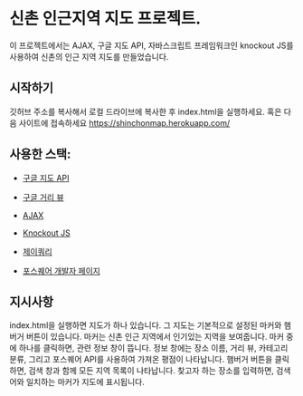 # 신촌 인근지역 지도 프로젝트. 
이 프로젝트에서는 AJAX, 구글 지도 API, 자바스크립트 프레임워크인 knockout JS를 사용하여 신촌의 인근 지역 지도를 만들었습니다.

## 시작하기
깃허브 주소를 복사해서 로컬 드라이브에 복사한 후 index.html을 실행하세요.
혹은 다음 사이트에 접속하세요
https://shinchonmap.herokuapp.com/

## 사용한 스택:
* [구글 지도 API]
* [구글 거리 뷰]
* [AJAX]
* [Knockout JS]
* [제이쿼리]
* [포스퀘어 개발자 페이지]

   [구글 지도 API]: <https://developers.google.com/maps>
   [구글 거리 뷰]: <https://www.google.com/streetview/>
   [AJAX]: <http://daringfireball.net>
   [Knockout JS]: <http://knockoutjs.com>
   [제이쿼리]: <http://jquery.com>
   [포스퀘어 개발자 페이지]: <https://developer.foursquare.com>


## 지시사항
index.html을 실행하면 지도가 하나 있습니다. 
그 지도는 기본적으로 설정된 마커와 햄버거 버튼이 있습니다.
마커는 신촌 인근 지역에서 인기있는 지역을 보여줍니다.
마커 중에 하나를 클릭하면, 관련 정보 창이 뜹니다. 
정보 창에는 장소 이름, 거리 뷰, 카테고리 분류, 그리고 포스퀘어 API를 사용하여 가져온 평점이 나타납니다.
햄버거 버튼을 클릭하면, 검색 창과 함께 모든 지역 목록이 나타납니다.
찾고자 하는 장소를 입력하면, 검색어와 일치하는 마커가 지도에 표시됩니다.
